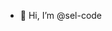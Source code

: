 - 👋 Hi, I’m @sel-code

<!---
sel-code/sel-code is a ✨ special ✨ repository because its `README.md` (this file) appears on your GitHub profile.
You can click the Preview link to take a look at your changes.
--->
